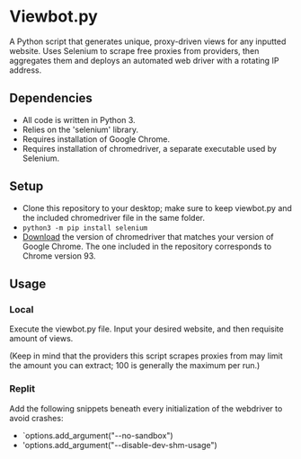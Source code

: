 Viewbot.py
=========

A Python script that generates unique, proxy-driven views for any inputted website. Uses Selenium to scrape free proxies from providers, then aggregates them and deploys an automated web driver with a rotating IP address.

Dependencies
------------

- All code is written in Python 3.
- Relies on the 'selenium' library.
- Requires installation of Google Chrome.
- Requires installation of chromedriver, a separate executable used by Selenium.

Setup
-----
- Clone this repository to your desktop; make sure to keep viewbot.py and the included chromedriver file in the same folder.
- `python3 -m pip install selenium`
- [Download](https://chromedriver.chromium.org/downloads "https://chromedriver.chromium.org/downloads") the version of chromedriver that matches your version of Google Chrome. The one included in the repository corresponds to Chrome version 93.

Usage
-----
### Local ###
Execute the viewbot.py file. Input your desired website, and then requisite amount of views. 

(Keep in mind that the providers this script scrapes proxies from may limit the amount you can extract; 100 is generally the maximum per run.)

### Replit ###
Add the following snippets beneath every initialization of the webdriver to avoid crashes:
- `options.add_argument("--no-sandbox")
- 'options.add_argument("--disable-dev-shm-usage")
